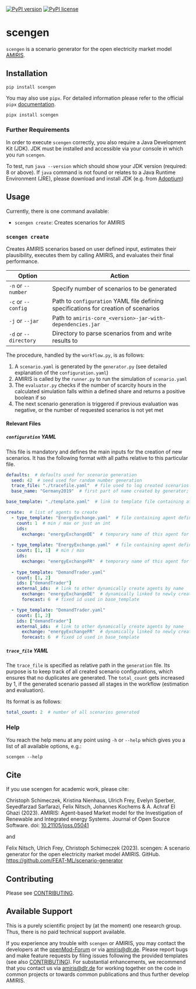 <!-- SPDX-FileCopyrightText: 2023 German Aerospace Center <amiris@dlr.de>

SPDX-License-Identifier: Apache-2.0 -->

[![PyPI version](https://badge.fury.io/py/scengen.svg)](https://badge.fury.io/py/scengen)
[![PyPI license](https://img.shields.io/pypi/l/scengen.svg)](https://badge.fury.io/py/scengen)

# scengen
`scengen` is a scenario generator for the open electricity market model [AMIRIS](https://dlr-ve.gitlab.io/esy/amiris/home/).

## Installation

    pip install scengen

You may also use `pipx`. For detailed information please refer to the official `pipx` [documentation](https://github.com/pypa/pipx).

    pipx install scengen


### Further Requirements
In order to execute `scengen` correctly, you also require a Java Development Kit (JDK).
JDK must be installed and accessible via your console in which you run `scengen`. 

To test, run `java --version` which should show your JDK version (required: 8 or above).
If `java` command is not found or relates to a Java Runtime Environment (JRE), please download and install JDK (e.g. from [Adoptium](https://adoptium.net/de/temurin/releases/?version=11))


## Usage
Currently, there is one command available:

- `scengen create`: Creates scenarios for AMIRIS

### `scengen create`
Creates AMIRIS scenarios based on user defined input, estimates their plausibility, executes them by calling AMIRIS, and evaluates their final performance.  

| Option                | Action                                                                              |
|-----------------------|-------------------------------------------------------------------------------------|
| `-n` or `--number`    | Specify number of scenarios to be generated                                         |
| `-c` or `--config`    | Path to `configuration` YAML file defining specifications for creation of scenarios |
| `-j` or `--jar`       | Path to `amiris-core_<version>-jar-with-dependencies.jar`                           |
| `-d` or `--directory` | Directory to parse scenarios from and write results to                              |

The procedure, handled by the `workflow.py`, is as follows:

1. A `scenario.yaml` is generated by the `generator.py` (see detailed explanation of the `configuration.yaml`)
2. AMIRIS is called by the `runner.py` to run the simulation of `scenario.yaml`
3. The `evaluator.py` checks if the number of scarcity hours in the calculated simulation falls within a defined share and returns a positive boolean if so
4. The next scenario generation is triggered if previous evaluation was negative, or the number of requested scenarios is not yet met

#### Relevant Files

##### `configuration` YAML
This file is mandatory and defines the main inputs for the creation of new scenarios.
It has the following format with all paths relative to this particular file.

```yaml
defaults:  # defaults used for scenario generation
  seed: 42  # seed used for random number generation
  trace_file: "./tracefile.yaml"  # file used to log created scenarios avoiding duplicates
  base_name: "Germany2019"  # first part of name created by generator; second part of name is unique identifier (number of all scenarios)

base_template: "./template.yaml"  # link to template file containing at least Schema & GeneralProperties

create:  # list of agents to create
  - type_template: "EnergyExchange.yaml"  # file containing agent definition(s) and contract(s) with agents in same group or pre-defined agents
    count: 1  # min / max or just an int
    ids: 
      exchange: "energyExchangeDE"  # temporary name of this agent for auto-connecting to other agents
      
  - type_template: "EnergyExchange.yaml"  # file containing agent definition(s) and contract(s) with agents in same group or pre-defined agents
    count: [1, 1]  # min / max
    ids: 
      exchange: "energyExchangeFR"  # temporary name of this agent for auto-connecting to other agents    
    
  - type_template: "DemandTrader.yaml"
    count: [1, 2]
    ids: ["demandTrader"]
    external_ids:  # link to other dynamically create agents by name
      exchange: "energyExchangeDE"  # dynamically linked to newly created agent referenced herein as "energyExchangeDE"
      forecast: 6  # fixed id used in base_template

  - type_template: "DemandTrader.yaml"
    count: [1, 2]
    ids: ["demandTrader"]
    external_ids:  # link to other dynamically create agents by name
      exchange: "energyExchangeFR"  # dynamically linked to newly created agent referenced herein as "energyExchangeFR"
      forecast: 6  # fixed id used in base_template
```

##### `trace_file` YAML
The `trace_file` is specified as relative path in the `generation` file. 
Its purpose is to keep track of all created scenario configurations, which ensures that no duplicates are generated.
The `total_count` gets increased by 1, if the generated scenario passed all stages in the workflow (estimation and evaluation).

Its format is as follows:

```yaml
total_count: 2  # number of all scenarios generated
```

### Help
You reach the help menu at any point using `-h` or `--help` which gives you a list of all available options, e.g.:

`scengen --help`


## Cite 
If you use scengen for academic work, please cite:

Christoph Schimeczek, Kristina Nienhaus, Ulrich Frey, Evelyn Sperber, Seyedfarzad Sarfarazi, Felix Nitsch, Johannes Kochems & A. Achraf El Ghazi (2023). AMIRIS: Agent-based Market model for the Investigation of Renewable and Integrated energy Systems. Journal of Open Source Software. doi: [10.21105/joss.05041](https://doi.org/10.21105/joss.05041)

and 

Felix Nitsch, Ulrich Frey, Christoph Schimeczek (2023). scengen: A scenario generator for the open electricity market model AMIRIS. GitHub. https://github.com/FEAT-ML/scenario-generator 


## Contributing
Please see [CONTRIBUTING](CONTRIBUTING.md).

## Available Support
This is a purely scientific project by (at the moment) one research group. 
Thus, there is no paid technical support available.

If you experience any trouble with `scengen` or AMIRIS, you may contact the developers at the [openMod-Forum](https://forum.openmod.org/tag/amiris) or via [amiris@dlr.de](mailto:amiris@dlr.de).
Please report bugs and make feature requests by filing issues following the provided templates (see also [CONTRIBUTING](CONTRIBUTING.md)).
For substantial enhancements, we recommend that you contact us via [amiris@dlr.de](mailto:amiris@dlr.de) for working together on the code in common projects or towards common publications and thus further develop AMIRIS.
